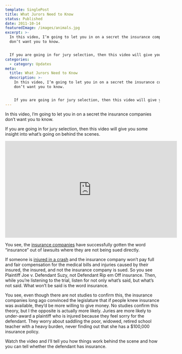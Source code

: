 ```yaml
---
template: SinglePost
title: What Jurors Need to Know
status: Published
date: 2011-10-14
featuredImage: /images/animals.jpg
excerpt: >-
  In this video, I’m going to let you in on a secret the insurance companies
  don’t want you to know.


  If you are going in for jury selection, then this video will give you some insight into what’s going on behind the scenes.
categories:
  - category: Updates
meta:
  title: What Jurors Need to Know
  description: >-
    In this video, I’m going to let you in on a secret the insurance companies
    don’t want you to know.


    If you are going in for jury selection, then this video will give you some insight into what’s going on behind the scenes.`
---
```

<!--StartFragment-->

In this video, I’m going to let you in on a secret the insurance companies don’t want you to know.

If you are going in for jury selection, then this video will give you some insight into what’s going on behind the scenes.

<iframe width="560" height="315" src="https://www.youtube.com/embed/ZNqR-b3Oe1E" frameborder="0" allow="accelerometer; autoplay; encrypted-media; gyroscope; picture-in-picture" allowfullscreen></iframe>

<!--StartFragment-->

You see, the [insurance companies](https://www.austinaccidentlawyer.com/resources/insurance-company-secrets/) have successfully gotten the word “insurance” out of lawsuits where they are not being sued directly.

If someone is [injured in a crash](https://www.austinaccidentlawyer.com/practice-areas/serious-personal-injury/) and the insurance company won’t pay full and fair compensation for the medical bills and injuries caused by their insured, the insured, and not the insurance company is sued. So you see Plaintiff Joe v. Defendant Suzy, not Defendant Rip em Off insurance. Then, while you’re listening to the trial, listen for not only what’s said, but what’s not said. What won’t be said is the word insurance.

You see, even though there are not studies to confirm this, the insurance companies long ago convinced the legislature that if people knew insurance was available, they’d be more willing to give money. No studies confirm this theory, but I the opposite is actually more likely. Juries are more likely to under-award a plaintiff who is injured because they feel sorry for the defendant. They worry about saddling the poor, widowed, retired school teacher with a heavy burden, never finding out that she has a $100,000 insurance policy.

Watch the video and I’ll tell you how things work behind the scene and how you can tell whether the defendant has insurance.

<!--EndFragment-->